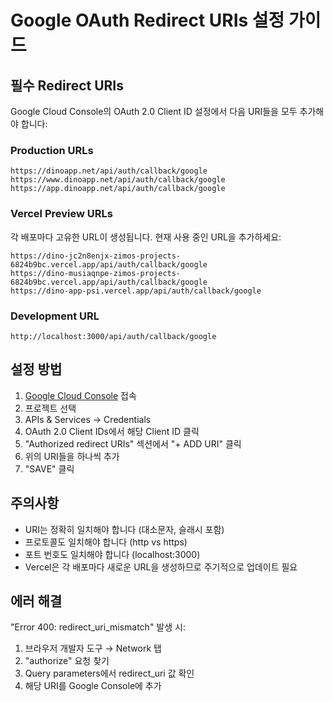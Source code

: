# Google OAuth Redirect URIs 설정 가이드

## 필수 Redirect URIs

Google Cloud Console의 OAuth 2.0 Client ID 설정에서 다음 URI들을 모두 추가해야 합니다:

### Production URLs
```
https://dinoapp.net/api/auth/callback/google
https://www.dinoapp.net/api/auth/callback/google
https://app.dinoapp.net/api/auth/callback/google
```

### Vercel Preview URLs
각 배포마다 고유한 URL이 생성됩니다. 현재 사용 중인 URL을 추가하세요:
```
https://dino-jc2n8enjx-zimos-projects-6824b9bc.vercel.app/api/auth/callback/google
https://dino-musiaqnpe-zimos-projects-6824b9bc.vercel.app/api/auth/callback/google
https://dino-app-psi.vercel.app/api/auth/callback/google
```

### Development URL
```
http://localhost:3000/api/auth/callback/google
```

## 설정 방법

1. [Google Cloud Console](https://console.cloud.google.com) 접속
2. 프로젝트 선택
3. APIs & Services → Credentials
4. OAuth 2.0 Client IDs에서 해당 Client ID 클릭
5. "Authorized redirect URIs" 섹션에서 "+ ADD URI" 클릭
6. 위의 URI들을 하나씩 추가
7. "SAVE" 클릭

## 주의사항

- URI는 정확히 일치해야 합니다 (대소문자, 슬래시 포함)
- 프로토콜도 일치해야 합니다 (http vs https)
- 포트 번호도 일치해야 합니다 (localhost:3000)
- Vercel은 각 배포마다 새로운 URL을 생성하므로 주기적으로 업데이트 필요

## 에러 해결

"Error 400: redirect_uri_mismatch" 발생 시:
1. 브라우저 개발자 도구 → Network 탭
2. "authorize" 요청 찾기
3. Query parameters에서 redirect_uri 값 확인
4. 해당 URI를 Google Console에 추가